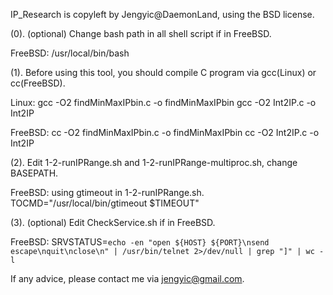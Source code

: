 IP_Research is copyleft by Jengyic@DaemonLand, using the BSD license.

 (0). (optional) Change bash path in all shell script if in FreeBSD.

FreeBSD:
/usr/local/bin/bash

 (1). Before using this tool, you should compile C program via gcc(Linux) or cc(FreeBSD).

Linux:
gcc -O2 findMinMaxIPbin.c -o findMinMaxIPbin
gcc -O2 Int2IP.c -o Int2IP

FreeBSD:
cc -O2 findMinMaxIPbin.c -o findMinMaxIPbin
cc -O2 Int2IP.c -o Int2IP

 (2). Edit 1-2-runIPRange.sh and 1-2-runIPRange-multiproc.sh, change BASEPATH.

FreeBSD: using gtimeout in 1-2-runIPRange.sh.
TOCMD="/usr/local/bin/gtimeout $TIMEOUT"

 (3). (optional) Edit CheckService.sh if in FreeBSD.

FreeBSD: 
SRVSTATUS=`echo -en "open ${HOST} ${PORT}\nsend escape\nquit\nclose\n" | /usr/bin/telnet 2>/dev/null | grep "]" | wc -l`

If any advice, please contact me via jengyic@gmail.com.
